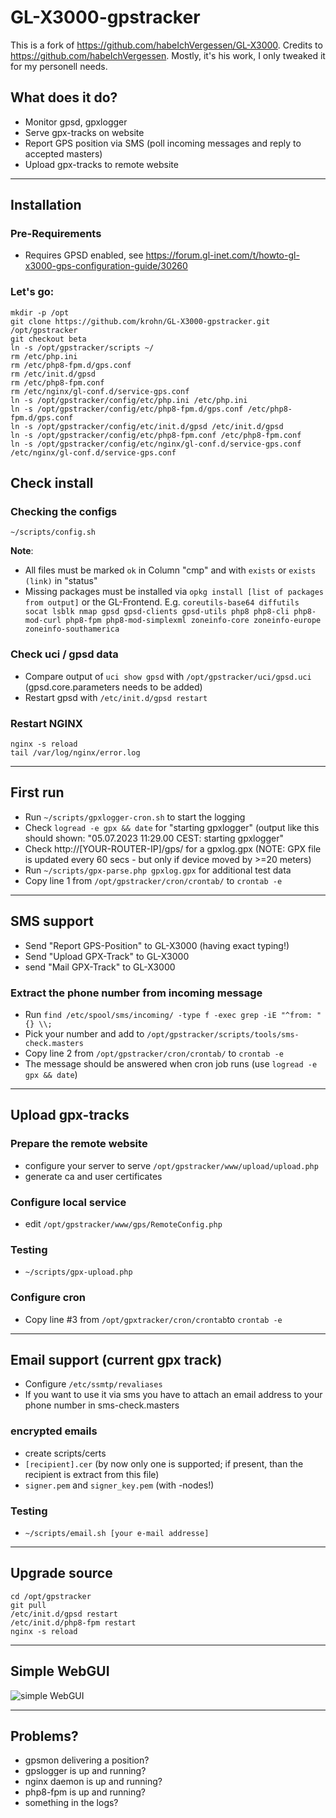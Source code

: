 # GL-X3000-gpstracker

This is a fork of https://github.com/habeIchVergessen/GL-X3000.
Credits to https://github.com/habeIchVergessen. Mostly, it's his work, I only tweaked it for my personell needs.

## What does it do?

* Monitor gpsd, gpxlogger
* Serve gpx-tracks on website
* Report GPS position via SMS (poll incoming messages and reply to accepted masters)
* Upload gpx-tracks to remote website

--- 

## Installation

### Pre-Requirements
* Requires GPSD enabled, see https://forum.gl-inet.com/t/howto-gl-x3000-gps-configuration-guide/30260

### Let's go:
```
mkdir -p /opt
git clone https://github.com/krohn/GL-X3000-gpstracker.git /opt/gpstracker
git checkout beta
ln -s /opt/gpstracker/scripts ~/
rm /etc/php.ini
rm /etc/php8-fpm.d/gps.conf
rm /etc/init.d/gpsd
rm /etc/php8-fpm.conf
rm /etc/nginx/gl-conf.d/service-gps.conf
ln -s /opt/gpstracker/config/etc/php.ini /etc/php.ini
ln -s /opt/gpstracker/config/etc/php8-fpm.d/gps.conf /etc/php8-fpm.d/gps.conf
ln -s /opt/gpstracker/config/etc/init.d/gpsd /etc/init.d/gpsd
ln -s /opt/gpstracker/config/etc/php8-fpm.conf /etc/php8-fpm.conf
ln -s /opt/gpstracker/config/etc/nginx/gl-conf.d/service-gps.conf /etc/nginx/gl-conf.d/service-gps.conf
```

## Check install

### Checking the configs
``` 
~/scripts/config.sh
``` 
**Note**:
* All files must be marked `ok` in Column "cmp" and with `exists` or `exists (link)` in "status"
* Missing packages must be installed via `opkg install [list of packages from output]` or the GL-Frontend. E.g. `coreutils-base64 diffutils socat lsblk nmap gpsd gpsd-clients gpsd-utils php8 php8-cli php8-mod-curl php8-fpm php8-mod-simplexml zoneinfo-core zoneinfo-europe zoneinfo-southamerica`

### Check uci / gpsd data
* Compare output of `uci show gpsd` with `/opt/gpstracker/uci/gpsd.uci` (gpsd.core.parameters needs to be added)
* Restart gpsd with `/etc/init.d/gpsd restart`

### Restart NGINX
```
nginx -s reload
tail /var/log/nginx/error.log
```

---

## First run
* Run `~/scripts/gpxlogger-cron.sh` to start the logging
* Check `logread -e gpx && date` for "starting gpxlogger" (output like this should shown: "05.07.2023 11:29.00 CEST: starting gpxlogger"
* Check http://[YOUR-ROUTER-IP]/gps/ for a gpxlog.gpx (NOTE: GPX file is updated every 60 secs - but only if device moved by >=20 meters)
* Run `~/scripts/gpx-parse.php gpxlog.gpx` for additional test data
* Copy line 1 from `/opt/gpstracker/cron/crontab/` to `crontab -e`

--- 

## SMS support
* Send "Report GPS-Position" to GL-X3000 (having exact typing!)
* Send "Upload GPX-Track" to GL-X3000
* send "Mail GPX-Track" to GL-X3000

### Extract the phone number from incoming message
* Run `find /etc/spool/sms/incoming/ -type f -exec grep -iE "^from: " {} \\;`
* Pick your number and add to `/opt/gpstracker/scripts/tools/sms-check.masters`
* Copy line 2 from `/opt/gpstracker/cron/crontab/` to `crontab -e`
* The message should be answered when cron job runs (use `logread -e gpx && date`)

---

## Upload gpx-tracks

### Prepare the remote website
* configure your server to serve `/opt/gpstracker/www/upload/upload.php`
* generate ca and user certificates

### Configure local service
* edit `/opt/gpstracker/www/gps/RemoteConfig.php`

### Testing
* `~/scripts/gpx-upload.php`

### Configure cron
* Copy line #3 from `/opt/gpxtracker/cron/crontab`to `crontab -e`

--- 

## Email support (current gpx track)
* Configure `/etc/ssmtp/revaliases`
* If you want to use it via sms you have to attach an email address to your phone number in sms-check.masters

### encrypted emails
* create scripts/certs
* `[recipient].cer` (by now only one is supported; if present, than the recipient is extract from this file)
* `signer.pem` and `signer_key.pem` (with -nodes!)
### Testing
* `~/scripts/email.sh [your e-mail addresse]`

--- 

## Upgrade source
```
cd /opt/gpstracker
git pull
/etc/init.d/gpsd restart
/etc/init.d/php8-fpm restart
nginx -s reload
```

--- 

## Simple WebGUI
![simple WebGUI](Web.png?raw=true "WebGUI")

---

## Problems?
* gpsmon delivering a position?
* gpslogger is up and running?
* nginx daemon is up and running?
* php8-fpm is up and running?
* something in the logs?
